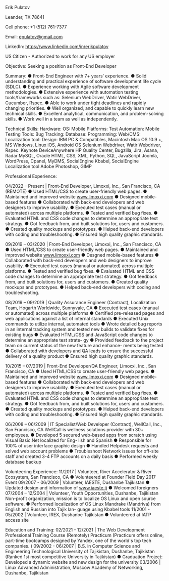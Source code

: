 Erik Pulatov 

Leander, TX 78641 

Cell phone: +1 (512) 761-7377

Email: epulatov@gmail.com

LinkedIn: https://www.linkedin.com/in/erikpulatov

US Citizen - Authorized to work for any US employer

Objective:
Seeking a position as Front-End Developer


Summary:
● Front-End Engineer with 7+ years’ experience.
● Solid understanding and practical experience of software development life cycle (SDLC).
● Experience working with Agile software development methodologies.
● Extensive experience with automation testing tools/frameworks such as: Selenium WebDriver, Watir WebDriver, Cucumber, Rspec.
● Able to work under tight deadlines and rapidly changing priorities.
● Well organized, and capable to quickly learn new technical skills.
● Excellent analytical, communication, and problem-solving skills.
● Work well in a team as well as independently.


Technical Skills:
Hardware:
OS:
Mobile Platforms: Test Automation: Mobile Testing Tools: Bug Tracking: Database: Programming: Web/CMS: Localization tool: Design:
IBM PC & Compatibles, Macintosh
Mac OS 10.9 +, MS Windows, Linux
iOS, Android OS
Selenium Webdriver, Watir Webdriver, Rspec. Keynote DeviceAnywhere
HP Quality Center, Bugzilla, Jira, Asana, Radar MySQL, Oracle
HTML, CSS, XML, Python, SQL, JavaScript Joomla, WordPress, Cpanel, MyDMS, SocialEngine Kbabel, SocialEngine Localization tool
Adobe Photoshop, GIMP


Professional Experience:

04/2022 – Present | Front-End Developer, Limoxxi, Inc., San Francisco, CA (REMOTE)
● Used HTML/CSS to create user-friendly web pages.
● Maintained and improved website www.limoxxi.com
● Designed mobile-based features
● Collaborated with back-end developers and web designers to improve usability.
● Executed test cases (manual or automated) across multiple platforms.
● Tested and verified bug fixes.
● Evaluated HTML and CSS code changes to determine an appropriate test strategy.
● Got feedback from, and built solutions for, users and customers.
● Created quality mockups and prototypes.
● Helped back-end developers with coding and troubleshooting.
● Ensured high quality graphic standards.


09/2019 – 03/2020 | Front-End Developer, Limoxxi, Inc., San Francisco, CA
● Used HTML/CSS to create user-friendly web pages.
● Maintained and improved website www.limoxxi.com
● Desgned mobile-based features
● Collaborated with back-end developers and web designers to improve usability.
● Executed test cases (manual or automated) across multiple platforms.
● Tested and verified bug fixes.
● Evaluated HTML and CSS code changes to determine an appropriate test strategy.
● Got feedback from, and built solutions for, users and customers.
● Created quality mockups and prototypes.
● Helped back-end developers with coding and troubleshooting.


08/2019 – 09/2019 | Quality Assurance Engineer (Contract), Localization Team, Hogarth Worldwide, Sunnyvale, CA
● Executed test cases (manual or automated) across multiple platforms
● Certified pre-released pages and web applications against a list of internal standards
● Executed Unix commands to utilize internal, automated tools
● Wrote detailed bug reports in an internal tracking system and tested new builds to validate
fixes for existing bugs
● Evaluated HTML/CSS and JavaScript code changes to determine an appropriate test strate-
gy
● Provided feedback to the project team on current status of the new feature and enhance-
ments being tested
● Collaborated with developers and QA leads to ensure the successful delivery of a quality
product
● Ensured high quality graphic standards.


10/2015 – 07/2019 | Front-End Developer/QA Engineer, Limoxxi, Inc., San Francisco, CA
● Used HTML/CSS to create user-friendly web pages.
● Maintained and improved website www.limoxxi.com
● Designed mobile-based features
● Collaborated with back-end developers and web designers to improve usability.
● Executed test cases (manual or automated) across multiple platforms.
● Tested and verified bug fixes.
● Evaluated HTML and CSS code changes to determine an appropriate test strategy.
● Got feedback from, and built solutions for, users and customers.
● Created quality mockups and prototypes.
● Helped back-end developers with coding and troubleshooting.
● Ensured high quality graphic standards.

06/2008 – 06/2009 | IT Specialist/Web Developer (Contract), WellCall, Inc., San Francisco, CA
WellCall is wellness solutions provider with 30+ employees.
● Developed 5 secured web-based apps from scratch using Visual Basic.Net localized for Eng-
lish and Spanish
● Responsible for 100% of user interface graphic design
● Handled Helpdesk requests and solved web account problems
● Troubleshoot Network issues for off-site staff and created 3-4 FTP accounts on a daily basis
● Performed weekly database backup


Volunteering Experience:
11/2017 | Volunteer, River Accelerator & River Ecosystem, San Francisco, CA
● Volunteered at Founder Field Day 2017 Event
09/2007 - 06/2009 | Volunteer, IAESTE, Dushanbe Tajikistan
● Updated design and information of www.iaeste.tj ● Welcomed foreigners
07/2004 – 12/2004 | Volunteer, Youth Opportunities, Dushanbe, Tajikistan
Non-profit organization, mission is to localize OS Linux and open source software.
● Performed localization of OS Linux Mandrake (Mandriva) from English and Russian into Tajik lan-
guage using Kbabel tools
11/2001 - 05/2002 | Volunteer, IREX, Dushanbe Tajikistan ● Volunteered at IATP access site


Education and Training:
02/2021 - 12/2021 | The Web Development Professional Training Course (Remotely)
Practicum (Practicum offers online, part-time bootcamps designed by Yandex, one of the world's top tech companies. )
09/2002 - 06/2007 | B.S. in Computer Science and Engineering
Technological University of Tajikistan, Dushanbe, Tajikistan (Ranked 1st most competitive University in Tajikistan)
● Graduation Project: Developed a dynamic website and new design for the university
03/2006 | Linux Advanced Administration,
Moscow Academy of Networking, Dushanbe, Tajikistan
